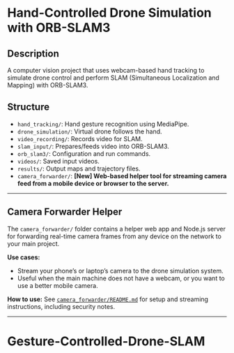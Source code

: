 # Hand-Controlled Drone Simulation with ORB-SLAM3

## Description
A computer vision project that uses webcam-based hand tracking to simulate drone control and perform SLAM (Simultaneous Localization and Mapping) with ORB-SLAM3.

## Structure
- `hand_tracking/`: Hand gesture recognition using MediaPipe.
- `drone_simulation/`: Virtual drone follows the hand.
- `video_recording/`: Records video for SLAM.
- `slam_input/`: Prepares/feeds video into ORB-SLAM3.
- `orb_slam3/`: Configuration and run commands.
- `videos/`: Saved input videos.
- `results/`: Output maps and trajectory files.
- `camera_forwarder/`: **[New] Web-based helper tool for streaming camera feed from a mobile device or browser to the server.**

---

## Camera Forwarder Helper

The `camera_forwarder/` folder contains a helper web app and Node.js server for forwarding real-time camera frames from any device on the network to your main project.

**Use cases:**
- Stream your phone’s or laptop’s camera to the drone simulation system.
- Useful when the main machine does not have a webcam, or you want to use a better mobile camera.

**How to use:**
See [`camera_forwarder/README.md`](camera_forwarder/README.md) for setup and streaming instructions, including security notes.

---

# Gesture-Controlled-Drone-SLAM

